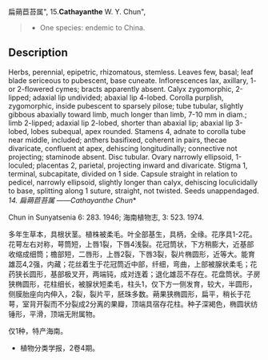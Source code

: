 扁蒴苣苔属",
15.**Cathayanthe** W. Y. Chun",

> * One species: endemic to China.

## Description
Herbs, perennial, epipetric, rhizomatous, stemless. Leaves few, basal; leaf blade sericeous to pubescent, base cuneate. Inflorescences lax, axillary, 1- or 2-flowered cymes; bracts apparently absent. Calyx zygomorphic, 2-lipped; adaxial lip undivided; abaxial lip 4-lobed. Corolla purplish, zygomorphic, inside pubescent to sparsely pilose; tube tubular, slightly gibbous abaxially toward limb, much longer than limb, 7-10 mm in diam.; limb 2-lipped; adaxial lip 2-lobed, shorter than abaxial lip; abaxial lip 3-lobed, lobes subequal, apex rounded. Stamens 4, adnate to corolla tube near middle, included; anthers basifixed, coherent in pairs, thecae divaricate, confluent at apex, dehiscing longitudinally; connective not projecting; staminode absent. Disc tubular. Ovary narrowly ellipsoid, 1-loculed; placentas 2, parietal, projecting inward and divaricate. Stigma 1, terminal, subcapitate, divided on 1 side. Capsule straight in relation to pedicel, narrowly ellipsoid, slightly longer than calyx, dehiscing loculicidally to base, splitting along 1 suture, straight, not twisted. Seeds unappendaged.
**14. 扁蒴苣苔属* ——Cathayanthe Chun**

Chun in Sunyatsenia 6: 283. 1946; 海南植物志, 3: 523. 1974.

多年生草本，具根状茎。植株被柔毛。叶全部基生，具柄，全缘。花序具1-2花。花萼左右对称，萼筒短，上唇1裂，下唇4浅裂。花冠筒状，下方稍膨大，近基部收缩成细筒；檐部短，二唇形，上唇2裂，下唇3裂，裂片椭圆形，近等大。能育雄蕊4,2强，内藏；花丝着生于花冠筒近中部，纤细，弯曲，上部被腺状柔毛；花药狭长圆形，基部极叉开，两端钝，成对连着；退化雄蕊不存在。花盘筒状。子房狭椭圆形，花柱细长，被腺状短柔毛，柱头1，仅下方一侧发育，较大，半圆形，侧膜胎座向内伸入，2裂，裂片平，胚珠多数。蒴果狭椭圆形，扁平，稍长于花萼，室背开裂而不分裂成2分离的果瓣，顶端具宿存花柱。种子深褐色，椭圆状纺锤形，平滑，顶端无附属物。

仅1种，特产海南。

* 植物分类学报，2卷4期。
